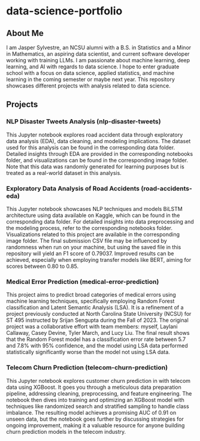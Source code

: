 # data-science-portfolio

## About Me

I am Jasper Sylvestre, an NCSU alumni with a B.S. in Statistics and a Minor in Mathematics, an aspiring data scientist, and current software developer working with training LLMs. I am passionate about machine learning, deep learning, and AI with regards to data science. I hope to enter graduate school with a focus on data science, applied statistics, and machine learning in the coming semester or maybe next year. This repository showcases different projects with analysis related to data science.

## Projects

### NLP Disaster Tweets Analysis (nlp-disaster-tweets)

This Jupyter notebook explores road accident data through exploratory data analysis (EDA), data cleaning, and modeling implications. The dataset used for this analysis can be found in the corresponding data folder. Detailed insights through EDA are provided in the corresponding notebooks folder, and visualizations can be found in the corresponding image folder. Note that this data was randomly generated for learning purposes but is treated as a real-world dataset in this analysis.

### Exploratory Data Analysis of Road Accidents (road-accidents-eda)

This Jupyter notebook showcases NLP techniques and models BiLSTM architecture using data available on Kaggle, which can be found in the corresponding data folder. For detailed insights into data preprocessing and the modeling process, refer to the corresponding notebooks folder. Visualizations related to this project are available in the corresponding image folder. The final submission CSV file may be influenced by randomness when run on your machine, but using the saved file in this repository will yield an F1 score of 0.79037. Improved results can be achieved, especially when employing transfer models like BERT, aiming for scores between 0.80 to 0.85.

### Medical Error Prediction (medical-error-prediction)

This project aims to predict broad categories of medical errors using machine learning techniques, specifically employing Random Forest classification and Latent Semantic Analysis (LSA). It is a refinement of a project previously conducted at North Carolina State University (NCSU) for ST 495 instructed by Srijan Sengupta during the Fall of 2023. The original project was a collaborative effort with team members: myself, Laylani Callaway, Casey Devine, Tyler March, and Lucy Liu. The final result shows that the Random Forest model has a classification error rate between 5.7 and 7.8% with 95% confidence, and the model using LSA data performed statistically significantly worse than the model not using LSA data.

### Telecom Churn Prediction (telecom-churn-prediction)

This Jupyter notebook explores customer churn prediction in with telecom data using XGBoost. It goes you through a meticulous data preparation pipeline, addressing cleaning, preprocessing, and feature engineering. The notebook then dives into training and optimizing an XGBoost model with techniques like randomized search and stratified sampling to handle class imbalance. The resulting model achieves a promising AUC of 0.91 on unseen data, but the notebook goes further by discussing strategies for ongoing improvement, making it a valuable resource for anyone building churn prediction models in the telecom industry.
